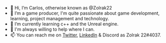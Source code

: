- 👋 Hi, I’m Carlos, otherwise known as @Zolrak22 
- 👀 I’m a game producer, I'm quite passionate about game development, learning, project management and technology.
- 🌱 I’m currently learning c++ and the Unreal engine.
- 💞️ I'm always willing to help where I can.
- 📫 You can reach me on [Twitter](https://twitter.com/Zolrak22), [LinkedIn](https://www.linkedin.com/in/carlospolopr/) & Discord as Zolrak 22#4037.

<!---
Zolrak22/Zolrak22 is a ✨ special ✨ repository because its `README.md` (this file) appears on your GitHub profile.
You can click the Preview link to take a look at your changes.
--->
